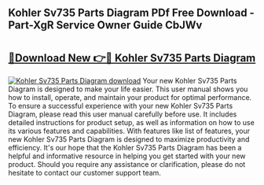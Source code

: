 ## Kohler Sv735 Parts Diagram PDf Free Download - Part-XgR Service Owner Guide CbJWv

# <h2><a href="http://dfnvdg.blite.top/?on=Kohler+Sv735+Parts+Diagram">🔗Download New 👉🔴 Kohler Sv735 Parts Diagram</a></h2>

[![Kohler Sv735 Parts Diagram download](https://i.imgur.com/lujVjoI.png)](http://dfnvdg.blite.top/?on=Kohler+Sv735+Parts+Diagram)
Your new Kohler Sv735 Parts Diagram is designed to make your life easier. This user manual shows you how to install, operate, and maintain your product for optimal performance. To ensure a successful experience with your new Kohler Sv735 Parts Diagram, please read this user manual carefully before use. It includes detailed instructions for product setup, as well as information on how to use its various features and capabilities. With features like list of features, your new Kohler Sv735 Parts Diagram is designed to maximize productivity and efficiency. It's our hope that the Kohler Sv735 Parts Diagram has been a helpful and informative resource in helping you get started with your new product. Should you require any assistance or clarification, please do not hesitate to contact our customer support team.
